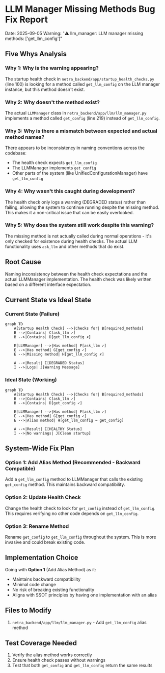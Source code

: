 # LLM Manager Missing Methods Bug Fix Report
Date: 2025-09-05
Warning: "⚠️ llm_manager: LLM manager missing methods: ['get_llm_config']"

## Five Whys Analysis

### Why 1: Why is the warning appearing?
The startup health check in `netra_backend/app/startup_health_checks.py` (line 100) is looking for a method called `get_llm_config` on the LLM manager instance, but this method doesn't exist.

### Why 2: Why doesn't the method exist?
The actual `LLMManager` class in `netra_backend/app/llm/llm_manager.py` implements a method called `get_config` (line 219) instead of `get_llm_config`.

### Why 3: Why is there a mismatch between expected and actual method names?
There appears to be inconsistency in naming conventions across the codebase:
- The health check expects `get_llm_config`
- The LLMManager implements `get_config`
- Other parts of the system (like UnifiedConfigurationManager) have `get_llm_config`

### Why 4: Why wasn't this caught during development?
The health check only logs a warning (DEGRADED status) rather than failing, allowing the system to continue running despite the missing method. This makes it a non-critical issue that can be easily overlooked.

### Why 5: Why does the system still work despite this warning?
The missing method is not actually called during normal operations - it's only checked for existence during health checks. The actual LLM functionality uses `ask_llm` and other methods that do exist.

## Root Cause
Naming inconsistency between the health check expectations and the actual LLMManager implementation. The health check was likely written based on a different interface expectation.

## Current State vs Ideal State

### Current State (Failure)
```mermaid
graph TD
    A[Startup Health Check] -->|Checks for| B[required_methods]
    B -->|Contains| C[ask_llm ✓]
    B -->|Contains| D[get_llm_config ✗]
    
    E[LLMManager] -->|Has method| F[ask_llm ✓]
    E -->|Has method| G[get_config ✓]
    E -->|Missing method| H[get_llm_config ✗]
    
    A -->|Result| I[DEGRADED Status]
    I -->|Logs| J[Warning Message]
```

### Ideal State (Working)
```mermaid
graph TD
    A[Startup Health Check] -->|Checks for| B[required_methods]
    B -->|Contains| C[ask_llm ✓]
    B -->|Contains| D[get_config ✓]
    
    E[LLMManager] -->|Has method| F[ask_llm ✓]
    E -->|Has method| G[get_config ✓]
    E -->|Alias method| H[get_llm_config → get_config]
    
    A -->|Result| I[HEALTHY Status]
    I -->|No warnings| J[Clean startup]
```

## System-Wide Fix Plan

### Option 1: Add Alias Method (Recommended - Backward Compatible)
Add a `get_llm_config` method to LLMManager that calls the existing `get_config` method. This maintains backward compatibility.

### Option 2: Update Health Check
Change the health check to look for `get_config` instead of `get_llm_config`. This requires verifying no other code depends on `get_llm_config`.

### Option 3: Rename Method
Rename `get_config` to `get_llm_config` throughout the system. This is more invasive and could break existing code.

## Implementation Choice
Going with **Option 1** (Add Alias Method) as it:
- Maintains backward compatibility
- Minimal code change
- No risk of breaking existing functionality
- Aligns with SSOT principles by having one implementation with an alias

## Files to Modify
1. `netra_backend/app/llm/llm_manager.py` - Add `get_llm_config` alias method

## Test Coverage Needed
1. Verify the alias method works correctly
2. Ensure health check passes without warnings
3. Test that both `get_config` and `get_llm_config` return the same results